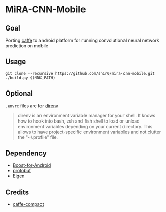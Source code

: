 MiRA-CNN-Mobile
===============
## Goal
Porting [caffe](https://github.com/BVLC/caffe) to android platform for running convolutional neural network prediction on mobile

## Usage
```
git clone --recursive https://github.com/sh1r0/mira-cnn-mobile.git
./build.py $(NDK_PATH)
```

## Optional
`.envrc` files are for [direnv](http://direnv.net/)
> direnv is an environment variable manager for your shell. It knows how to hook into bash, zsh and fish shell to load or unload environment variables depending on your current directory. This allows to have project-specific environment variables and not clutter the "~/.profile" file.

## Dependency
* [Boost-for-Android](https://github.com/MysticTreeGames/Boost-for-Android)
* [protobuf](https://code.google.com/p/protobuf)
* [Eigen](http://eigen.tuxfamily.org)

## Credits
* [caffe-compact](https://github.com/chyh1990/caffe-compact)
